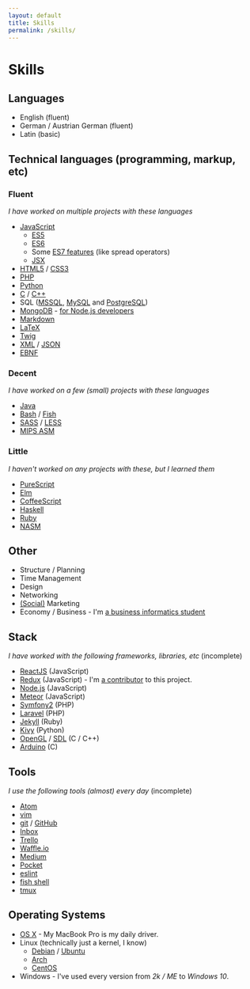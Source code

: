 ```yaml
---
layout: default
title: Skills
permalink: /skills/
---
```


# Skills

## Languages

 * English (fluent)
 * German / Austrian German (fluent)
 * Latin (basic)

## Technical languages (programming, markup, etc)

### Fluent

_I have worked on multiple projects with these languages_

 * [JavaScript](https://en.wikipedia.org/wiki/JavaScript) <i class="fa fa-heart"></i>
   * [ES5](https://es5.github.io/)
   * [ES6](https://github.com/lukehoban/es6features)
   * Some [ES7 features](https://babeljs.io/docs/usage/experimental/) (like spread operators)
   * [JSX](https://facebook.github.io/react/docs/jsx-in-depth.html)
 * [HTML5](https://en.wikipedia.org/wiki/HTML5) / [CSS3](https://developer.mozilla.org/en/docs/Web/CSS/CSS3)
 * [PHP](https://secure.php.net/)
 * [Python](https://www.python.org/)
 * [C](https://en.wikipedia.org/wiki/C_(programming_language)) / [C++](https://en.wikipedia.org/wiki/C%2B%2B)
 * SQL ([MSSQL](https://www.microsoft.com/en-us/server-cloud/products/sql-server/), [MySQL](https://www.mysql.com/) and [PostgreSQL](http://www.postgresql.org/))
 * [MongoDB](https://www.mongodb.org/) - [for Node.js developers](http://university.mongodb.com/course_completion/84479f52d6894bd58180a34129991b4c)
 * [Markdown](https://daringfireball.net/projects/markdown/)
 * [LaTeX](https://www.latex-project.org/)
 * [Twig](http://twig.sensiolabs.org/)
 * [XML](https://en.wikipedia.org/wiki/XML) / [JSON](http://www.json.org/)
 * [EBNF](https://en.wikipedia.org/wiki/Extended_Backus%E2%80%93Naur_Form)

### Decent

_I have worked on a few (small) projects with these languages_

 * [Java](https://www.java.com/en/)
 * [Bash](https://www.gnu.org/software/bash/) / [Fish](http://fishshell.com/)
 * [SASS](http://sass-lang.com/) / [LESS](http://lesscss.org/)
 * [MIPS ASM](https://en.wikipedia.org/wiki/MIPS_instruction_set)

### Little

_I haven't worked on any projects with these, but I learned them_

 * [PureScript](http://www.purescript.org/)
 * [Elm](http://elm-lang.org/)
 * [CoffeeScript](http://coffeescript.org/)
 * [Haskell](https://www.haskell.org/)
 * [Ruby](https://www.ruby-lang.org/)
 * [NASM](http://www.nasm.us/)

## Other

 * Structure / Planning
 * Time Management
 * Design
 * Networking
 * [(Social)](https://twitter.com/DanielBugl) Marketing
 * Economy / Business - I'm [a business informatics student](/about/)

## Stack

_I have worked with the following frameworks, libraries, etc_ (incomplete)

 * [ReactJS](https://facebook.github.io/react/) (JavaScript)
 * [Redux](https://rackt.github.io/redux/) (JavaScript) - I'm [a contributor](https://rackt.github.io/redux/docs/recipes/ImplementingUndoHistory.html) to this project.
 * [Node.js](https://nodejs.org/) (JavaScript)
 * [Meteor](https://www.meteor.com/) (JavaScript)
 * [Symfony2](https://symfony.com/) (PHP)
 * [Laravel](http://laravel.com/) (PHP)
 * [Jekyll](https://jekyllrb.com/) (Ruby)
 * [Kivy](http://kivy.org/) (Python)
 * [OpenGL](https://www.opengl.org/) / [SDL](https://www.libsdl.org/) (C / C++)
 * [Arduino](https://www.arduino.cc/) (C)

## Tools

_I use the following tools (almost) every day_ (incomplete)

 * [Atom](https://atom.io/)
 * [vim](http://www.vim.org/)
 * [git](https://git-scm.com/) / [GitHub](https://github.com/)
 * [Inbox](https://inbox.google.com/)
 * [Trello](https://trello.com/)
 * [Waffle.io](https://waffle.io/)
 * [Medium](https://medium.com/)
 * [Pocket](https://getpocket.com/)
 * [eslint](http://eslint.org/)
 * [fish shell](http://fishshell.com/)
 * [tmux](https://tmux.github.io/)

## Operating Systems

 * [OS X](https://www.apple.com/osx/) - My MacBook Pro is my daily driver.
 * Linux (technically just a kernel, I know)
   * [Debian](https://www.debian.org/) / [Ubuntu](http://www.ubuntu.com/)
   * [Arch](https://www.archlinux.org/)
   * [CentOS](https://www.centos.org/)
 * Windows - I've used every version from *2k / ME* to *Windows 10*.
